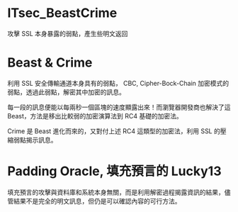 # ITsec_BeastCrime
攻擊 SSL 本身暴露的弱點，產生些明文返回


# Beast & Crime

利用 SSL 安全傳輸通道本身具有的弱點， CBC, Cipher-Bock-Chain 加密模式的弱點，透過此弱點，解密其中加密的訊息。

每一段的訊息便能以每兩秒一個區塊的速度顯露出來！而瀏覽器開發商也解決了這 Beast，方法是移出比較弱的加密演算法到 RC4 基礎的加密法。

Crime 是 Beast 進化而來的，又對付上述 RC4 這類型的加密法，利用 SSL 的壓縮弱點揭示訊息。

# Padding Oracle, 填充預言的 Lucky13

填充預言的攻擊與資料庫和系統本身無關，而是利用解密過程揭露資訊的結果，儘管結果不是完全的明文訊息，但仍是可以確認內容的可行方法。
